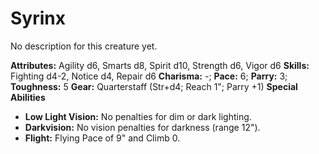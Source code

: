 # Syrinx

No description for this creature yet.

**Attributes:** Agility d6, Smarts d8, Spirit d10, Strength d6, Vigor
d6
**Skills:** Fighting d4-2, Notice d4, Repair d6
**Charisma:** -; **Pace:** 6; **Parry:** 3; **Toughness:** 5
**Gear:** Quarterstaff (Str+d4; Reach 1"; Parry +1)
**Special Abilities**

- **Low Light Vision:** No penalties for dim or dark lighting.
- **Darkvision:** No vision penalties for darkness (range 12").
- **Flight:** Flying Pace of 9" and Climb 0.
